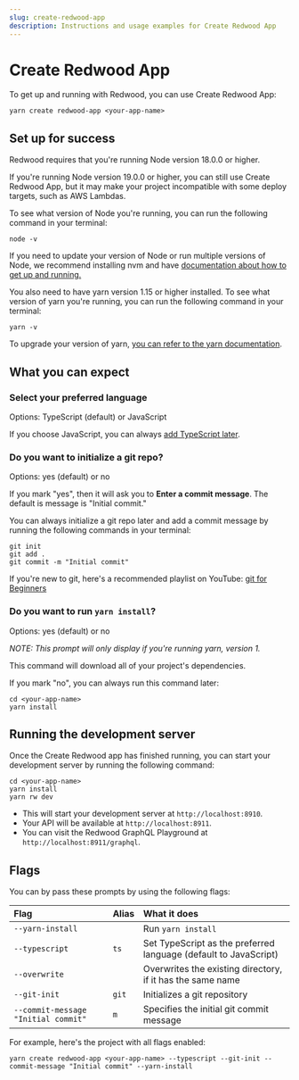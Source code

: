 ```yaml
---
slug: create-redwood-app
description: Instructions and usage examples for Create Redwood App
---
```


# Create Redwood App

To get up and running with Redwood, you can use Create Redwood App:

```terminal
yarn create redwood-app <your-app-name>
```

## Set up for success
Redwood requires that you're running Node version 18.0.0 or higher.

If you're running Node version 19.0.0 or higher, you can still use Create Redwood App, but it may make your project incompatible with some deploy targets, such as AWS Lambdas.

To see what version of Node you're running, you can run the following command in your terminal:

```terminal
node -v
```

If you need to update your version of Node or run multiple versions of Node, we recommend installing nvm and have [documentation about how to get up and running.](./how-to/using-nvm)

You also need to have yarn version 1.15 or higher installed. To see what version of yarn you're running, you can run the following command in your terminal:

```terminal
yarn -v
```

To upgrade your version of yarn, [you can refer to the yarn documentation](https://yarnpkg.com/getting-started/install).

## What you can expect

### Select your preferred language
Options: TypeScript (default) or JavaScript

If you choose JavaScript, you can always [add TypeScript later](/docs/typescript/introduction#converting-a-javascript-project-to-typescript).

### Do you want to initialize a git repo?
Options: yes (default) or no

If you mark "yes", then it will ask you to **Enter a commit message**. The default is message is "Initial commit."

You can always initialize a git repo later and add a commit message by running the following commands in your terminal:

```terminal
git init
git add .
git commit -m "Initial commit"
```

If you're new to git, here's a recommended playlist on YouTube: [git for Beginners](https://www.youtube.com/playlist?list=PLrz61zkUHJJFmfTgOVL1mBw_NZcgGe882)

### Do you want to run `yarn install`?
Options: yes (default) or no

_NOTE: This prompt will only display if you're running yarn, version 1._

This command will download all of your project's dependencies.

If you mark "no", you can always run this command later:

```terminal
cd <your-app-name>
yarn install
```

## Running the development server

Once the Create Redwood app has finished running, you can start your development server by running the following command:

```terminal
cd <your-app-name>
yarn install
yarn rw dev
```

- This will start your development server at `http://localhost:8910`.
- Your API will be available at `http://localhost:8911`.
- You can visit the Redwood GraphQL Playground at `http://localhost:8911/graphql`.

## Flags
You can by pass these prompts by using the following flags:

| Flag | Alias | What it does |
| :--- | :--- | :--- |
| `--yarn-install` | | Run `yarn install` |
| `--typescript` | `ts` | Set TypeScript as the preferred language (default to JavaScript) |
| `--overwrite` | | Overwrites the existing directory, if it has the same name |
| `--git-init` | `git` | Initializes a git repository |
| `--commit-message "Initial commit"` | `m` | Specifies the initial git commit message |

For example, here's the project with all flags enabled:

```terminal
yarn create redwood-app <your-app-name> --typescript --git-init --commit-message "Initial commit" --yarn-install
```


